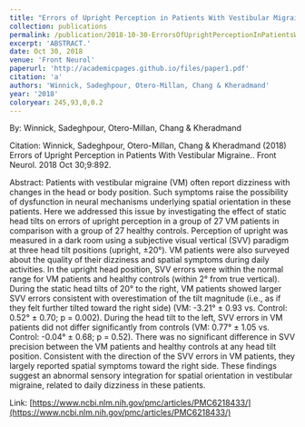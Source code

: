 ```yaml
---
title: "Errors of Upright Perception in Patients With Vestibular Migraine."
collection: publications
permalink: /publication/2018-10-30-ErrorsOfUprightPerceptionInPatientsWithVestibularMigraine_
excerpt: 'ABSTRACT.'
date: Oct 30, 2018
venue: 'Front Neurol'
paperurl: 'http://academicpages.github.io/files/paper1.pdf'
citation: 'a'
authors: 'Winnick, Sadeghpour, Otero-Millan, Chang & Kheradmand'
year: '2018'
coloryear: 245,93,0,0.2
---
```


By: Winnick, Sadeghpour, Otero-Millan, Chang & Kheradmand

Citation: Winnick, Sadeghpour, Otero-Millan, Chang & Kheradmand (2018) Errors of Upright Perception in Patients With Vestibular Migraine.. Front Neurol. 2018 Oct 30;9:892. 

Abstract: Patients with vestibular migraine (VM) often report dizziness with changes in the head or body position. Such symptoms raise the possibility of dysfunction in neural mechanisms underlying spatial orientation in these patients. Here we addressed this issue by investigating the effect of static head tilts on errors of upright perception in a group of 27 VM patients in comparison with a group of 27 healthy controls. Perception of upright was measured in a dark room using a subjective visual vertical (SVV) paradigm at three head tilt positions (upright, ±20°). VM patients were also surveyed about the quality of their dizziness and spatial symptoms during daily activities. In the upright head position, SVV errors were within the normal range for VM patients and healthy controls (within 2° from true vertical). During the static head tilts of 20° to the right, VM patients showed larger SVV errors consistent with overestimation of the tilt magnitude (i.e., as if they felt further tilted toward the right side) (VM: -3.21° ± 0.93 vs. Control: 0.52° ± 0.70; p = 0.002). During the head tilt to the left, SVV errors in VM patients did not differ significantly from controls (VM: 0.77° ± 1.05 vs. Control: -0.04° ± 0.68; p = 0.52). There was no significant difference in SVV precision between the VM patients and healthy controls at any head tilt position. Consistent with the direction of the SVV errors in VM patients, they largely reported spatial symptoms toward the right side. These findings suggest an abnormal sensory integration for spatial orientation in vestibular migraine, related to daily dizziness in these patients.

Link: [https://www.ncbi.nlm.nih.gov/pmc/articles/PMC6218433/](https://www.ncbi.nlm.nih.gov/pmc/articles/PMC6218433/)
